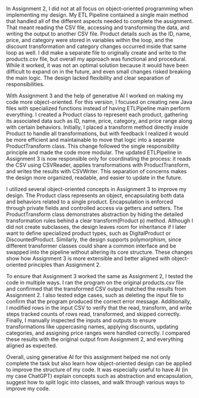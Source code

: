 In Assignment 2, I did not at all focus on object-oriented programming when implementing my design. My ETL Pipeline contained a single main method that handled all of the different aspects needed to complete the assignment. That meant reading the CSV file, accessing and transforming the data, and writing the output to another CSV file. Product details such as the ID, name, price, and category were stored in variables within the loop, and the discount transformation and category changes occurred inside that same loop as well. I did make a separate file to originally create and write to the products.csv file, but overall my approach was functional and procedural. While it worked, it was not an optimal solution because it would have been difficult to expand on in the future, and even small changes risked breaking the main logic. The design lacked flexibility and clear separation of responsibilities.


With Assignment 3 and the help of generative AI I worked on making my code more object-oriented. For this version, I focused on creating new Java files with specialized functions instead of having ETLPipeline main perform everything. I created a Product class to represent each product, gathering its associated data such as ID, name, price, category, and price range along with certain behaviors. Initially, I placed a transform method directly inside Product to handle all transformations, but with feedback I realized it would be more efficient and maintainable to move that logic into a separate ProductTransform class. This change followed the single responsibility principle and made the code more modular. The updated ETLPipeline in Assignment 3 is now responsible only for coordinating the process: it reads the CSV using CSVReader, applies transformations with ProductTransform, and writes the results with CSVWriter. This separation of concerns makes the design more organized, readable, and easier to update in the future.


I utilized several object-oriented concepts in Assignment 3 to improve my design. The Product class represents an object, encapsulating both data and behaviors related to a single product. Encapsulation is enforced through private fields and controlled access via getters and setters. The ProductTransform class demonstrates abstraction by hiding the detailed transformation rules behind a clear transform(Product p) method. Although I did not create subclasses, the design leaves room for inheritance if I later want to define specialized product types, such as DigitalProduct or DiscountedProduct. Similarly, the design supports polymorphism, since different transformer classes could share a common interface and be swapped into the pipeline without altering its core structure. These changes show how Assignment 3 is more extensible and better aligned with object-oriented principles than Assignment 2.


To ensure that Assignment 3 worked the same as Assignment 2, I tested the code in multiple ways. I ran the program on the original products.csv file and confirmed that the transformed CSV output matched the results from Assignment 2. I also tested edge cases, such as deleting the input file to confirm that the program produced the correct error message. Additionally, I modified rows in the input CSV to verify that the read, transform, and write steps tracked counts of rows read, transformed, and skipped correctly. Finally, I manually inspected the inputs and outputs to ensure transformations like uppercasing names, applying discounts, updating categories, and assigning price ranges were handled correctly. I compared these results with the original output from Assignment 2, and everything aligned as expected.


Overall, using generative AI for this assignment helped me not only complete the task but also learn how object-oriented design can be applied to improve the structure of my code. It was especially useful to have AI (in my case ChatGPT) explain concepts such as abstraction and encapsulation, suggest how to split logic into classes, and walk through various  ways to improve my code. 
